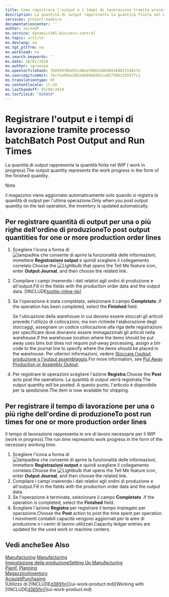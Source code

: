 ```yaml
---
title: Come registrare l'output e i tempi di lavorazione tramite processo batch| Microsoft Docs
description: La quantità di output rappresenta la quantità finita nel WIP ( work in progress).
services: project-madeira
documentationcenter: ''
author: SorenGP
ms.service: dynamics365-business-central
ms.topic: article
ms.devlang: na
ms.tgt_pltfrm: na
ms.workload: na
ms.search.keywords: ''
ms.date: 10/01/2018
ms.author: sgroespe
ms.openlocfilehash: 7b895978bd55cd6ed7086326036016002519817e
ms.sourcegitcommit: 1bcfaa99ea302e6b84b8361ca02730b135557fc1
ms.translationtype: HT
ms.contentlocale: it-CH
ms.lasthandoff: 03/08/2019
ms.locfileid: "826059"
---
```

# <a name="batch-post-output-and-run-times"></a><span data-ttu-id="dea3e-103">Registrare l'output e i tempi di lavorazione tramite processo batch</span><span class="sxs-lookup"><span data-stu-id="dea3e-103">Batch Post Output and Run Times</span></span>
<span data-ttu-id="dea3e-104">La quantità di output rappresenta la quantità finita nel WIP ( work in progress).</span><span class="sxs-lookup"><span data-stu-id="dea3e-104">The output quantity represents the work progress in the form of the finished quantity.</span></span>  

> [!NOTE]
> <span data-ttu-id="dea3e-105">il magazzino viene aggiornato automaticamente solo quando si registra la quantità di output per l'ultima operazione.</span><span class="sxs-lookup"><span data-stu-id="dea3e-105">Only when you post output quantity on the last operation, the inventory is updated automatically.</span></span>  

## <a name="to-post-output-quantities-for-one-or-more-production-order-lines"></a><span data-ttu-id="dea3e-106">Per registrare quantità di output per una o più righe dell'ordine di produzione</span><span class="sxs-lookup"><span data-stu-id="dea3e-106">To post output quantities for one or more production order lines</span></span>
1. <span data-ttu-id="dea3e-107">Scegliere l'icona a forma di ![lampadina che consente di aprire la funzionalità delle informazioni](media/ui-search/search_small.png "Informazioni sull'operazione che si desidera eseguire"), immettere **Registrazioni output** e quindi scegliere il collegamento correlato.</span><span class="sxs-lookup"><span data-stu-id="dea3e-107">Choose the ![Lightbulb that opens the Tell Me feature](media/ui-search/search_small.png "Tell me what you want to do") icon, enter **Output Journal**, and then choose the related link.</span></span>  
2. <span data-ttu-id="dea3e-108">Compilare i campi inserendo i dati relativi agli ordini di produzione e all'output.</span><span class="sxs-lookup"><span data-stu-id="dea3e-108">Fill in the fields with the production order data and the output data.</span></span> [!INCLUDE[tooltip-inline-tip](includes/tooltip-inline-tip_md.md)]
3. <span data-ttu-id="dea3e-109">Se l'operazione è stata completata, selezionare il campo **Completato** .</span><span class="sxs-lookup"><span data-stu-id="dea3e-109">If the operation has been completed, select the **Finished** field.</span></span>  

    <span data-ttu-id="dea3e-110">Se l'ubicazione della warehouse in cui devono essere stoccati gli articoli prevede l'utilizzo di collocazioni, ma non richiede l'elaborazione degli stoccaggi,  assegnare un codice collocazione alla riga delle registrazioni per specificare dove dovranno essere immagazzinati gli articoli nella warehouse.</span><span class="sxs-lookup"><span data-stu-id="dea3e-110">If the warehouse location where the items should be put away uses bins but does not require put-away processing,  assign a bin code to the journal line to specify where the items should be placed in the warehouse.</span></span> <span data-ttu-id="dea3e-111">Per ulteriori informazioni, vedere [Stoccare l'output produzione o l'output assemblaggio](warehouse-how-to-put-away-production-output.md).</span><span class="sxs-lookup"><span data-stu-id="dea3e-111">For more information, see [Put Away Production or Assembly Output](warehouse-how-to-put-away-production-output.md).</span></span>  

4. <span data-ttu-id="dea3e-112">Per registrare le operazioni scegliere l'azione **Registra**.</span><span class="sxs-lookup"><span data-stu-id="dea3e-112">Choose the **Post** acto post the operations.</span></span> <span data-ttu-id="dea3e-113">La quantità di output verrà registrata.</span><span class="sxs-lookup"><span data-stu-id="dea3e-113">The output quantity will be posted.</span></span> <span data-ttu-id="dea3e-114">A questo punto, l'articolo è disponibile per la spedizione.</span><span class="sxs-lookup"><span data-stu-id="dea3e-114">The item is now available for shipping.</span></span>  

## <a name="to-post-run-times-for-one-or-more-production-order-lines"></a><span data-ttu-id="dea3e-115">Per registrare il tempo di lavorazione per una o più righe dell'ordine di produzione</span><span class="sxs-lookup"><span data-stu-id="dea3e-115">To post run times for one or more production order lines</span></span>
<span data-ttu-id="dea3e-116">Il tempo di lavorazione rappresenta le ore di lavoro necessarie per il WIP (work in progress).</span><span class="sxs-lookup"><span data-stu-id="dea3e-116">The run time represents work progress in the form of the necessary working time.</span></span>    

1.  <span data-ttu-id="dea3e-117">Scegliere l'icona a forma di ![lampadina che consente di aprire la funzionalità delle informazioni](media/ui-search/search_small.png "Informazioni sull'operazione che si desidera eseguire"), immettere **Registrazioni output** e quindi scegliere il collegamento correlato.</span><span class="sxs-lookup"><span data-stu-id="dea3e-117">Choose the ![Lightbulb that opens the Tell Me feature](media/ui-search/search_small.png "Tell me what you want to do") icon, enter **Output Journal**, and then choose the related link.</span></span>  
2. <span data-ttu-id="dea3e-118">Compilare i campi inserendo i dati relativi agli ordini di produzione e all'output.</span><span class="sxs-lookup"><span data-stu-id="dea3e-118">Fill in the fields with the production order data and the output data.</span></span>  
3.  <span data-ttu-id="dea3e-119">Se l'operazione è terminata, selezionare il campo **Completato** .</span><span class="sxs-lookup"><span data-stu-id="dea3e-119">If the operation is completed, select the **Finished** field.</span></span>  
4. <span data-ttu-id="dea3e-120">Scegliere l'azione **Registra** per registrare il tempo impiegato per operazione.</span><span class="sxs-lookup"><span data-stu-id="dea3e-120">Choose the **Post** action to post the time spent per operation.</span></span> <span data-ttu-id="dea3e-121">I movimenti contabili capacità vengono aggiornati per le aree di produzione o i centri di lavoro utilizzati.</span><span class="sxs-lookup"><span data-stu-id="dea3e-121">Capacity ledger entries are updated for the used work or machine centers.</span></span>

## <a name="see-also"></a><span data-ttu-id="dea3e-122">Vedi anche</span><span class="sxs-lookup"><span data-stu-id="dea3e-122">See Also</span></span>  
<span data-ttu-id="dea3e-123">[Manufacturing](production-manage-manufacturing.md)  </span><span class="sxs-lookup"><span data-stu-id="dea3e-123">[Manufacturing](production-manage-manufacturing.md)  </span></span>  
[<span data-ttu-id="dea3e-124">Impostazione della produzione</span><span class="sxs-lookup"><span data-stu-id="dea3e-124">Setting Up Manufacturing</span></span>](production-configure-production-processes.md)  
<span data-ttu-id="dea3e-125">[Pianif.](production-planning.md)    </span><span class="sxs-lookup"><span data-stu-id="dea3e-125">[Planning](production-planning.md)    </span></span>  
[<span data-ttu-id="dea3e-126">Magazzino</span><span class="sxs-lookup"><span data-stu-id="dea3e-126">Inventory</span></span>](inventory-manage-inventory.md)  
[<span data-ttu-id="dea3e-127">Acquisti</span><span class="sxs-lookup"><span data-stu-id="dea3e-127">Purchasing</span></span>](purchasing-manage-purchasing.md)  
<span data-ttu-id="dea3e-128">[Utilizzo di [!INCLUDE[d365fin](includes/d365fin_md.md)]](ui-work-product.md)</span><span class="sxs-lookup"><span data-stu-id="dea3e-128">[Working with [!INCLUDE[d365fin](includes/d365fin_md.md)]](ui-work-product.md)</span></span>
